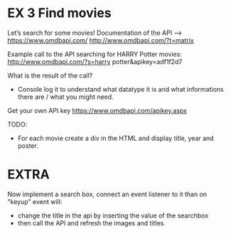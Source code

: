 # EX 3 Find movies

Let’s search for some movies!
Documentation of the API —> https://www.omdbapi.com/     http://www.omdbapi.com/?t=matrix

Example call to the API searching for HARRY Potter movies: http://www.omdbapi.com/?s=harry potter&apikey=adf1f2d7

What is the result of the call? 
- Console log it to understand what datatype it is and what informations there are / what you might need.

Get your own API key https://www.omdbapi.com/apikey.aspx

TODO:
- For each movie create a div in the HTML and display title, year and poster.

# EXTRA

Now implement a search box, connect an event listener to it than on "keyup" event will:
- change the title in the api by inserting the value of the searchbox 
- then call the API and refresh the images and titles.
